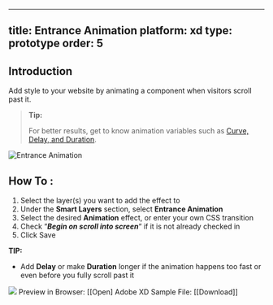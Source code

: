 
---
title: Entrance Animation
platform: xd
type: prototype
order: 5
---

## Introduction
Add style to your website by animating a component  when visitors scroll past it.

> **Tip:**
>
> For better results, get to know animation variables such as [Curve, Delay, and Duration](https://support.animaapp.com/launchpad/animation-easing-curve-explained).

![Entrance Animation](http://f.cl.ly/items/3Q0x191y3X1b3f3C212y/Entrance%20Animation.png)

## How To :

1.  Select the layer(s) you want to add the effect to
2.  Under the **Smart Layers** section, select **Entrance Animation**
3.  Select the desired **Animation** effect, or enter your own CSS transition
4. Check “_**Begin on scroll into screen**_“ if it is not already checked in
5.  Click Save

**TIP:** 

 - Add **Delay** or make **Duration** longer if the animation happens too fast or even before you fully scroll past it

![](https://downloads.intercomcdn.com/i/o/93599505/00da4025f50dc0a154302833/Animation+on+Scroll+demo.gif)
Preview in Browser: [[Open]
Adobe XD Sample File: [[Download]]
